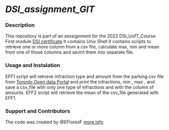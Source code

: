 # *DSI_assignment_GIT*
### Description
This repository is part of an asssignment for the 2022 DSI_UofT_Course First module
[DSI certificate](https://datasciencecertificate.ca) It contains Unix Shell it contains scripts to retrieve one or more column from a csv file, calculate max, min and mean from one of those columns and savint them into separate file.

### Usage and Instalation
EFF1 script will retrieve infraction type and amount from the parking.csv file from [Toronto Open data Portal](https://open.toronto.ca/dataset/parking-tickets/) and print the infractions, min , max , and save a csv_file with only one type of infractions and with the column of amounts. 
EFF2 script will retrieve the mean of the csv_file generated with EFF1.


### Support and Contributors
The code was created by @EFloresF 
[more info](https://unix.stackexchange.com/questions/580175/how-to-extract-maximum-and-minimum-value-from-column-1-and-column-2)
